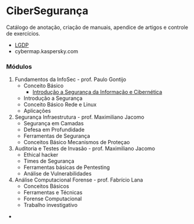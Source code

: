 # CiberSegurança

Catálogo de anotação, criação de manuais, apendice de artigos e controle de exercícios.

 - [LGDP](https://www.planalto.gov.br/ccivil_03/_ato2015-2018/2018/lei/l13709.htm)
 - cybermap.kaspersky.com

### Módulos

 1. Fundamentos da InfoSec - prof. Paulo Gontijo
	- Conceito Básico
		- [Introdução a Segurança da Informação e Cibernética](https://github.com/nikao8/study/blob/main/InfoSec/Introdu%C3%A7%C3%A3o%20a%20Seguran%C3%A7a%20da%20Informa%C3%A7%C3%A3o%20e%20Cibern%C3%A9tica.md)   
	- Introdução a Segurança
	- Conceito Básico Rede e Linux
	- Aplicações
 2. Segurança Infraestrutura - prof. Maximiliano Jacomo
	- Segurança em Camadas
	- Defesa em Profundidade
	- Ferramentas de Segurança
	- Conceitos Básico Mecanismos de Proteçao
 3. Auditoria e Testes de Invasão - prof. Maximiliano Jacomo
	- Ethical hacker
	- Times de Segurança
	- Ferramentas básicas de Pentesting
	- Análise de Vulnerabilidades
 4. Análise Computacional Forense - prof. Fabrício Lana
	- Conceitos Básicos
	- Ferramentas e Técnicas
	- Forense Computacional
	- Trabalho investigativo
 
 - 

